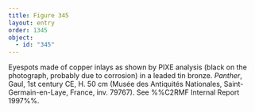 ```yaml
---
title: Figure 345
layout: entry
order: 1345
object:
  - id: "345"
---
```


Eyespots made of copper inlays as shown by PIXE analysis (black on the photograph, probably due to corrosion) in a leaded tin bronze. *Panther*, Gaul, 1st century CE, H. 50 cm (Musée des Antiquités Nationales, Saint-Germain-en-Laye, France, inv. 79767). See %%C2RMF Internal Report 1997%%.
